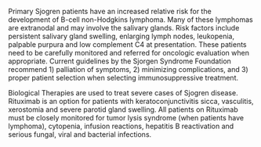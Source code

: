 Primary Sjogren patients have an increased relative risk for the development of B-cell non-Hodgkins lymphoma. Many of these lymphomas are extranodal and may involve the salivary glands. Risk factors include persistent salivary gland swelling, enlarging lymph nodes, leukopenia, palpable purpura and low complement C4 at presentation. These patients need to be carefully monitored and referred for oncologic evaluation when appropriate. Current guidelines by the Sjorgen Syndrome Foundation recommend 1) palliation of symptoms, 2) minimizing complications, and 3) proper patient selection when selecting immunosuppressive treatment.

Biological Therapies are used to treat severe cases of Sjogren disease. Rituximab is an option for patients with keratoconjunctivitis sicca, vasculitis, xerostomia and severe parotid gland swelling. All patients on Rituximab must be closely monitored for tumor lysis syndrome (when patients have lymphoma), cytopenia, infusion reactions, hepatitis B reactivation and serious fungal, viral and bacterial infections.